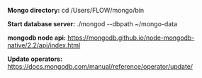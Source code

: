 **Mongo directory:**
cd /Users/FLOW/mongo/bin

**Start database server:**
./mongod --dbpath ~/mongo-data

**mongodb node api:**
https://mongodb.github.io/node-mongodb-native/2.2/api/index.html

**Update operators:**
https://docs.mongodb.com/manual/reference/operator/update/